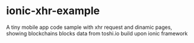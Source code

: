 # ionic-xhr-example
A tiny mobile app code sample with xhr request and dinamic pages, showing blockchains blocks data from toshi.io build upon ionic framework
